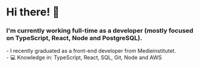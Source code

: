 <h1> Hi there! 👋 </h1>
<h3> I'm currently working full-time as a developer (mostly focused on TypeScript, React, Node and PostgreSQL). </h3>
- I recently graduated as a front-end developer from Medieinstitutet. </h3>
<br>
- 💻 Knowledge in: TypeScript, React, SQL, Git, Node and AWS
<!--
**ericstaahl/ericstaahl** is a ✨ _special_ ✨ repository because its `README.md` (this file) appears on your GitHub profile.

Here are some ideas to get you started:

- 🔭 I’m currently working on ...
- 🌱 I’m currently learning ...
- 👯 I’m looking to collaborate on ...
- 🤔 I’m looking for help with ...
- 💬 Ask me about ...
- 📫 How to reach me: ...
- 😄 Pronouns: ...
- ⚡ Fun fact: ...
-->
